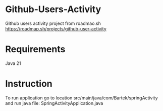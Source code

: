 # Github-Users-Activity
Github users activity project from roadmao.sh
https://roadmap.sh/projects/github-user-activity

# Requirements
Java 21

# Instruction
To run application go to location src/main/java/com/Bartek/springActivity and run java file: SpringActivityApplication.java
